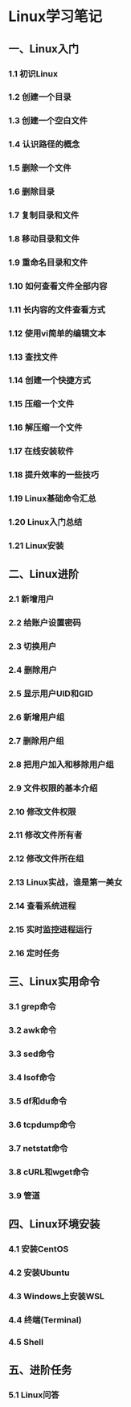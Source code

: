 # Linux学习笔记
## 一、Linux入门
### 1.1 初识Linux
### 1.2 创建一个目录
### 1.3 创建一个空白文件
### 1.4 认识路径的概念
### 1.5 删除一个文件
### 1.6 删除目录
### 1.7 复制目录和文件
### 1.8 移动目录和文件
### 1.9 重命名目录和文件
### 1.10 如何查看文件全部内容
### 1.11 长内容的文件查看方式
### 1.12 使用vi简单的编辑文本
### 1.13 查找文件
### 1.14 创建一个快捷方式
### 1.15 压缩一个文件
### 1.16 解压缩一个文件
### 1.17 在线安装软件
### 1.18 提升效率的一些技巧
### 1.19 Linux基础命令汇总
### 1.20 Linux入门总结
### 1.21 Linux安装


## 二、Linux进阶
### 2.1 新增用户
### 2.2 给账户设置密码
### 2.3 切换用户
### 2.4 删除用户
### 2.5 显示用户UID和GID
### 2.6 新增用户组
### 2.7 删除用户组
### 2.8 把用户加入和移除用户组
### 2.9 文件权限的基本介绍
### 2.10 修改文件权限
### 2.11 修改文件所有者
### 2.12 修改文件所在组
### 2.13 Linux实战，谁是第一美女
### 2.14 查看系统进程
### 2.15 实时监控进程运行
### 2.16 定时任务


## 三、Linux实用命令
### 3.1 grep命令
### 3.2 awk命令
### 3.3 sed命令
### 3.4 lsof命令
### 3.5 df和du命令
### 3.6 tcpdump命令
### 3.7 netstat命令
### 3.8 cURL和wget命令
### 3.9 管道


## 四、Linux环境安装
### 4.1 安装CentOS
### 4.2 安装Ubuntu
### 4.3 Windows上安装WSL
### 4.4 终端(Terminal)
### 4.5 Shell


## 五、进阶任务
### 5.1 Linux问答